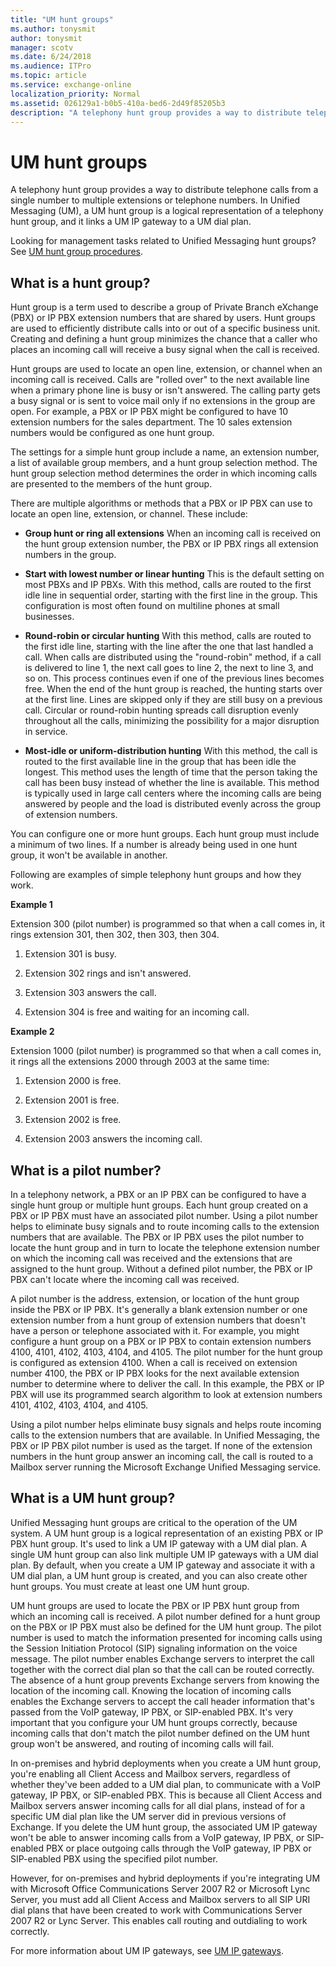 ```yaml
---
title: "UM hunt groups"
ms.author: tonysmit
author: tonysmit
manager: scotv
ms.date: 6/24/2018
ms.audience: ITPro
ms.topic: article
ms.service: exchange-online
localization_priority: Normal
ms.assetid: 026129a1-b0b5-410a-bed6-2d49f85205b3
description: "A telephony hunt group provides a way to distribute telephone calls from a single number to multiple extensions or telephone numbers. In Unified Messaging (UM), a UM hunt group is a logical representation of a telephony hunt group, and it links a UM IP gateway to a UM dial plan."
---
```


# UM hunt groups

 A telephony hunt group provides a way to distribute telephone calls from a single number to multiple extensions or telephone numbers. In Unified Messaging (UM), a UM hunt group is a logical representation of a telephony hunt group, and it links a UM IP gateway to a UM dial plan. 
  
Looking for management tasks related to Unified Messaging hunt groups? See [UM hunt group procedures](um-hunt-group-procedures.md).
  
## What is a hunt group?
<a name="whatisahuntgroup"> </a>

Hunt group is a term used to describe a group of Private Branch eXchange (PBX) or IP PBX extension numbers that are shared by users. Hunt groups are used to efficiently distribute calls into or out of a specific business unit. Creating and defining a hunt group minimizes the chance that a caller who places an incoming call will receive a busy signal when the call is received. 
  
Hunt groups are used to locate an open line, extension, or channel when an incoming call is received. Calls are "rolled over" to the next available line when a primary phone line is busy or isn't answered. The calling party gets a busy signal or is sent to voice mail only if no extensions in the group are open. For example, a PBX or IP PBX might be configured to have 10 extension numbers for the sales department. The 10 sales extension numbers would be configured as one hunt group. 
  
The settings for a simple hunt group include a name, an extension number, a list of available group members, and a hunt group selection method. The hunt group selection method determines the order in which incoming calls are presented to the members of the hunt group.
  
There are multiple algorithms or methods that a PBX or IP PBX can use to locate an open line, extension, or channel. These include:
  
- **Group hunt or ring all extensions** When an incoming call is received on the hunt group extension number, the PBX or IP PBX rings all extension numbers in the group. 
    
- **Start with lowest number or linear hunting** This is the default setting on most PBXs and IP PBXs. With this method, calls are routed to the first idle line in sequential order, starting with the first line in the group. This configuration is most often found on multiline phones at small businesses. 
    
- **Round-robin or circular hunting** With this method, calls are routed to the first idle line, starting with the line after the one that last handled a call. When calls are distributed using the "round-robin" method, if a call is delivered to line 1, the next call goes to line 2, the next to line 3, and so on. This process continues even if one of the previous lines becomes free. When the end of the hunt group is reached, the hunting starts over at the first line. Lines are skipped only if they are still busy on a previous call. Circular or round-robin hunting spreads call disruption evenly throughout all the calls, minimizing the possibility for a major disruption in service. 
    
- **Most-idle or uniform-distribution hunting** With this method, the call is routed to the first available line in the group that has been idle the longest. This method uses the length of time that the person taking the call has been busy instead of whether the line is available. This method is typically used in large call centers where the incoming calls are being answered by people and the load is distributed evenly across the group of extension numbers. 
    
You can configure one or more hunt groups. Each hunt group must include a minimum of two lines. If a number is already being used in one hunt group, it won't be available in another.
  
Following are examples of simple telephony hunt groups and how they work.
  
 **Example 1**
  
Extension 300 (pilot number) is programmed so that when a call comes in, it rings extension 301, then 302, then 303, then 304.
  
1. Extension 301 is busy. 
    
2. Extension 302 rings and isn't answered.
    
3. Extension 303 answers the call.
    
4. Extension 304 is free and waiting for an incoming call.
    
 **Example 2**
  
Extension 1000 (pilot number) is programmed so that when a call comes in, it rings all the extensions 2000 through 2003 at the same time:
  
1. Extension 2000 is free.
    
2. Extension 2001 is free.
    
3. Extension 2002 is free.
    
4. Extension 2003 answers the incoming call.
    
## What is a pilot number?
<a name="pilotnumber"> </a>

In a telephony network, a PBX or an IP PBX can be configured to have a single hunt group or multiple hunt groups. Each hunt group created on a PBX or IP PBX must have an associated pilot number. Using a pilot number helps to eliminate busy signals and to route incoming calls to the extension numbers that are available. The PBX or IP PBX uses the pilot number to locate the hunt group and in turn to locate the telephone extension number on which the incoming call was received and the extensions that are assigned to the hunt group. Without a defined pilot number, the PBX or IP PBX can't locate where the incoming call was received. 
  
A pilot number is the address, extension, or location of the hunt group inside the PBX or IP PBX. It's generally a blank extension number or one extension number from a hunt group of extension numbers that doesn't have a person or telephone associated with it. For example, you might configure a hunt group on a PBX or IP PBX to contain extension numbers 4100, 4101, 4102, 4103, 4104, and 4105. The pilot number for the hunt group is configured as extension 4100. When a call is received on extension number 4100, the PBX or IP PBX looks for the next available extension number to determine where to deliver the call. In this example, the PBX or IP PBX will use its programmed search algorithm to look at extension numbers 4101, 4102, 4103, 4104, and 4105.
  
Using a pilot number helps eliminate busy signals and helps route incoming calls to the extension numbers that are available. In Unified Messaging, the PBX or IP PBX pilot number is used as the target. If none of the extension numbers in the hunt group answer an incoming call, the call is routed to a Mailbox server running the Microsoft Exchange Unified Messaging service.
  
## What is a UM hunt group?
<a name="umhuntgroups"> </a>

Unified Messaging hunt groups are critical to the operation of the UM system. A UM hunt group is a logical representation of an existing PBX or IP PBX hunt group. It's used to link a UM IP gateway with a UM dial plan. A single UM hunt group can also link multiple UM IP gateways with a UM dial plan. By default, when you create a UM IP gateway and associate it with a UM dial plan, a UM hunt group is created, and you can also create other hunt groups. You must create at least one UM hunt group.
  
UM hunt groups are used to locate the PBX or IP PBX hunt group from which an incoming call is received. A pilot number defined for a hunt group on the PBX or IP PBX must also be defined for the UM hunt group. The pilot number is used to match the information presented for incoming calls using the Session Initiation Protocol (SIP) signaling information on the voice message. The pilot number enables Exchange servers to interpret the call together with the correct dial plan so that the call can be routed correctly. The absence of a hunt group prevents Exchange servers from knowing the location of the incoming call. Knowing the location of incoming calls enables the Exchange servers to accept the call header information that's passed from the VoIP gateway, IP PBX, or SIP-enabled PBX. It's very important that you configure your UM hunt groups correctly, because incoming calls that don't match the pilot number defined on the UM hunt group won't be answered, and routing of incoming calls will fail.
  
In on-premises and hybrid deployments when you create a UM hunt group, you're enabling all Client Access and Mailbox servers, regardless of whether they've been added to a UM dial plan, to communicate with a VoIP gateway, IP PBX, or SIP-enabled PBX. This is because all Client Access and Mailbox servers answer incoming calls for all dial plans, instead of for a specific UM dial plan like the UM server did in previous versions of Exchange. If you delete the UM hunt group, the associated UM IP gateway won't be able to answer incoming calls from a VoIP gateway, IP PBX, or SIP-enabled PBX or place outgoing calls through the VoIP gateway, IP PBX or SIP-enabled PBX using the specified pilot number.
  
However, for on-premises and hybrid deployments if you're integrating UM with Microsoft Office Communications Server 2007 R2 or Microsoft Lync Server, you must add all Client Access and Mailbox servers to all SIP URI dial plans that have been created to work with Communications Server 2007 R2 or Lync Server. This enables call routing and outdialing to work correctly.
  
For more information about UM IP gateways, see [UM IP gateways](um-ip-gateways.md).
  


